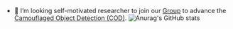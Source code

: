 - 👯 I’m looking self-motivated researcher to join our [Group](http://dpfan.net/people/) to advance the [Camouflaged Object Detection (COD)](http://dpfan.net/camouflage). 
![Anurag's GitHub stats](https://github-readme-stats.vercel.app/api?username=DengPingFan&show_icons=true&theme=radical)  



